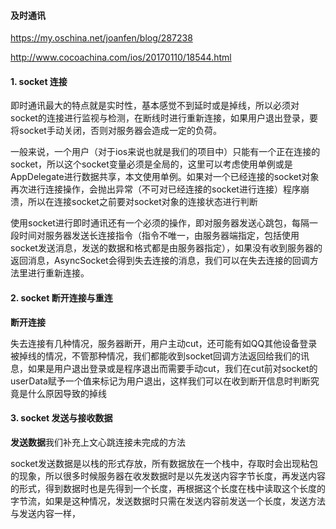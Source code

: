 #### 及时通讯

https://my.oschina.net/joanfen/blog/287238

http://www.cocoachina.com/ios/20170110/18544.html

#### 1. socket 连接

即时通讯最大的特点就是实时性，基本感觉不到延时或是掉线，所以必须对socket的连接进行监视与检测，在断线时进行重新连接，如果用户退出登录，要将socket手动关闭，否则对服务器会造成一定的负荷。

一般来说，一个用户（对于ios来说也就是我们的项目中）只能有一个正在连接的socket，所以这个socket变量必须是全局的，这里可以考虑使用单例或是AppDelegate进行数据共享，本文使用单例。如果对一个已经连接的socket对象再次进行连接操作，会抛出异常（不可对已经连接的socket进行连接）程序崩溃，所以在连接socket之前要对socket对象的连接状态进行判断

使用socket进行即时通讯还有一个必须的操作，即对服务器发送心跳包，每隔一段时间对服务器发送长连接指令（指令不唯一，由服务器端指定，包括使用socket发送消息，发送的数据和格式都是由服务器指定），如果没有收到服务器的返回消息，AsyncSocket会得到失去连接的消息，我们可以在失去连接的回调方法里进行重新连接。

#### 2. socket 断开连接与重连

**断开连接**

失去连接有几种情况，服务器断开，用户主动cut，还可能有如QQ其他设备登录被掉线的情况，不管那种情况，我们都能收到socket回调方法返回给我们的讯息，如果是用户退出登录或是程序退出而需要手动cut，我们在cut前对socket的userData赋予一个值来标记为用户退出，这样我们可以在收到断开信息时判断究竟是什么原因导致的掉线

#### 3. socket 发送与接收数据

**发送数据**我们补充上文心跳连接未完成的方法

socket发送数据是以栈的形式存放，所有数据放在一个栈中，存取时会出现粘包的现象，所以很多时候服务器在收发数据时是以先发送内容字节长度，再发送内容的形式，得到数据时也是先得到一个长度，再根据这个长度在栈中读取这个长度的字节流，如果是这种情况，发送数据时只需在发送内容前发送一个长度，发送方法与发送内容一样，

